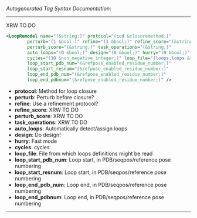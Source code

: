 _Autogenerated Tag Syntax Documentation:_

---
XRW TO DO

```xml
<LoopRemodel name="(&string;)" protocol="(ccd &closuremethod;)"
        perturb="(1 &bool;)" refine="(1 &bool;)" refine_score="(&string;)"
        perturb_score="(&string;)" task_operations="(&string;)"
        auto_loops="(0 &bool;)" design="(0 &bool;)" hurry="(0 &bool;)"
        cycles="(10 &non_negative_integer;)" loop_file="(loops.loops &string;)"
        loop_start_pdb_num="(&refpose_enabled_residue_number;)"
        loop_start_resnum="(&refpose_enabled_residue_number;)"
        loop_end_pdb_num="(&refpose_enabled_residue_number;)"
        loop_end_pdbnum="(&refpose_enabled_residue_number;)" />
```

-   **protocol**: Method for loop closure
-   **perturb**: Perturb before closure?
-   **refine**: Use a refinement protocol?
-   **refine_score**: XRW TO DO
-   **perturb_score**: XRW TO DO
-   **task_operations**: XRW TO DO
-   **auto_loops**: Automatically detect/assign loops
-   **design**: Do design!
-   **hurry**: Fast mode
-   **cycles**: cycles
-   **loop_file**: File from which loops definitions might be read
-   **loop_start_pdb_num**: Loop start, in PDB/seqpos/reference pose numbering
-   **loop_start_resnum**: Loop start, in PDB/seqpos/reference pose numbering
-   **loop_end_pdb_num**: Loop end, in PDB/seqpos/reference pose numbering
-   **loop_end_pdbnum**: Loop end, in PDB/seqpos/reference pose numbering

---
